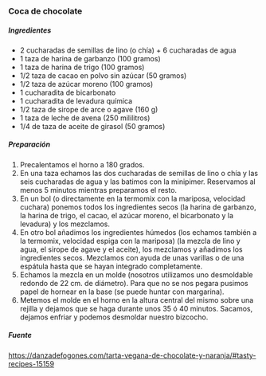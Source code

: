 ### Coca de chocolate

##### Ingredientes

* 2 cucharadas de semillas de lino (o chía) + 6 cucharadas de agua
* 1 taza de harina de garbanzo (100 gramos)
* 1 taza de harina de trigo (100 gramos)
* 1/2 taza de cacao en polvo sin azúcar (50 gramos)
* 1/2 taza de azúcar moreno (100 gramos)
* 1 cucharadita de bicarbonato
* 1 cucharadita de levadura química
* 1/2 taza de sirope de arce o agave (160 g)
* 1 taza de leche de avena (250 mililitros)
* 1/4 de taza de aceite de girasol (50 gramos)

##### Preparación

1. Precalentamos el horno a 180 grados.
2. En una taza echamos las dos cucharadas de semillas de lino o chía y las seis cucharadas de agua y las batimos con la minipimer. Reservamos al menos 5 minutos mientras preparamos el resto.
3. En un bol (o directamente en la termomix con la mariposa, velocidad cuchara) ponemos todos los ingredientes secos (la harina de garbanzo, la harina de trigo, el cacao, el azúcar moreno, el bicarbonato y la levadura) y los mezclamos.
4. En otro bol añadimos los ingredientes húmedos (los echamos también a la termomix, velocidad espiga con la mariposa) (la mezcla de lino y agua, el sirope de agave y el aceite), los mezclamos y añadimos los ingredientes secos. Mezclamos con ayuda de unas varillas o de una espátula hasta que se hayan integrado completamente.
5. Echamos la mezcla en un molde (nosotros utilizamos uno desmoldable redondo de 22 cm. de diámetro). Para que no se nos pegara pusimos papel de hornear en la base (se puede huntar con margarina).
6. Metemos el molde en el horno en la altura central del mismo sobre una rejilla y dejamos que se haga durante unos 35 ó 40 minutos. Sacamos, dejamos enfriar y podemos desmoldar nuestro bizcocho.

##### Fuente
https://danzadefogones.com/tarta-vegana-de-chocolate-y-naranja/#tasty-recipes-15159
